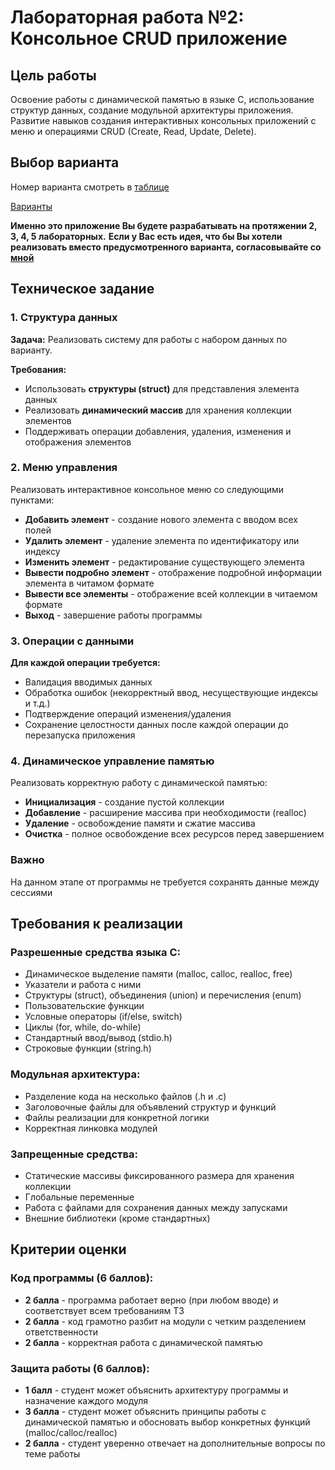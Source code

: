 # Лабораторная работа №2: Консольное CRUD приложение

## Цель работы
Освоение работы с динамической памятью в языке C, использование структур данных, создание модульной архитектуры приложения. Развитие навыков создания интерактивных консольных приложений с меню и операциями CRUD (Create, Read, Update, Delete).

## Выбор варианта
Номер варианта смотреть в [таблице](https://docs.google.com/spreadsheets/d/1Q08p_m_e7acdp23ce9treS7xCv_wD9tysXgtEBr0_hg/edit?usp=sharing "тобличка")

[Варианты](https://github.com/BaraGodLike/C_ITMO_Design_2025/blob/main/Options_2.md "варианты")

**Именно это приложение Вы будете разрабатывать на протяжении 2, 3, 4, 5 лабораторных.**
**Если у Вас есть идея, что бы Вы хотели реализовать вместо предусмотренного варианта, согласовывайте со [мной](https://t.me/BaraGodLike "телега")**

## Техническое задание

### 1. Структура данных
**Задача:** Реализовать систему для работы с набором данных по варианту.

**Требования:**
- Использовать **структуры (struct)** для представления элемента данных
- Реализовать **динамический массив** для хранения коллекции элементов
- Поддерживать операции добавления, удаления, изменения и отображения элементов

### 2. Меню управления
Реализовать интерактивное консольное меню со следующими пунктами:
- **Добавить элемент** - создание нового элемента с вводом всех полей
- **Удалить элемент** - удаление элемента по идентификатору или индексу
- **Изменить элемент** - редактирование существующего элемента
- **Вывести подробно элемент** - отображение подробной информации элемента в читамом формате
- **Вывести все элементы** - отображение всей коллекции в читаемом формате
- **Выход** - завершение работы программы

### 3. Операции с данными
**Для каждой операции требуется:**
- Валидация вводимых данных
- Обработка ошибок (некорректный ввод, несуществующие индексы и т.д.)
- Подтверждение операций изменения/удаления
- Сохранение целостности данных после каждой операции до перезапуска приложения

### 4. Динамическое управление памятью
Реализовать корректную работу с динамической памятью:
- **Инициализация** - создание пустой коллекции
- **Добавление** - расширение массива при необходимости (realloc)
- **Удаление** - освобождение памяти и сжатие массива
- **Очистка** - полное освобождение всех ресурсов перед завершением

### Важно
На данном этапе от программы не требуется сохранять данные между сессиями

## Требования к реализации

### Разрешенные средства языка C:
- Динамическое выделение памяти (malloc, calloc, realloc, free)
- Указатели и работа с ними
- Структуры (struct), объединения (union) и перечисления (enum)
- Пользовательские функции
- Условные операторы (if/else, switch)
- Циклы (for, while, do-while)
- Стандартный ввод/вывод (stdio.h)
- Строковые функции (string.h)

### Модульная архитектура:
- Разделение кода на несколько файлов (.h и .c)
- Заголовочные файлы для объявлений структур и функций
- Файлы реализации для конкретной логики
- Корректная линковка модулей

### Запрещенные средства:
- Статические массивы фиксированного размера для хранения коллекции
- Глобальные переменные
- Работа с файлами для сохранения данных между запусками
- Внешние библиотеки (кроме стандартных)

## Критерии оценки

### Код программы (6 баллов):
- **2 балла** - программа работает верно (при любом вводе) и соответствует всем требованиям ТЗ
- **2 балла** - код грамотно разбит на модули с четким разделением ответственности
- **2 балла** - корректная работа с динамической памятью

### Защита работы (6 баллов):
- **1 балл** - студент может объяснить архитектуру программы и назначение каждого модуля
- **3 балла** - студент может объяснить принципы работы с динамической памятью и обосновать выбор конкретных функций (malloc/calloc/realloc)
- **2 балла** - студент уверенно отвечает на дополнительные вопросы по теме работы
